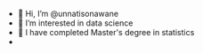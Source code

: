 - 👋 Hi, I’m @unnatisonawane
- 👀 I’m interested in data science 
- 🌱 I have completed Master's degree in statistics
-
